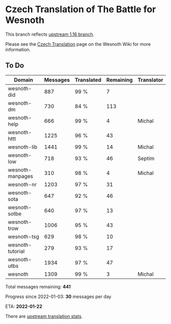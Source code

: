 # Czech Translation of The Battle for Wesnoth

This branch reflects [upstream 1.16 branch](https://github.com/wesnoth/wesnoth/tree/1.16).

Please see the [Czech Translation](https://wiki.wesnoth.org/CzechTranslation) page on the Wesnoth Wiki for more information.

## To Do

Domain | Messages | Translated | Remaining | Translator
------ | -------- | ---------- | --------- | ----------
wesnoth-did | 887 | 99 % | 7 |
wesnoth-dm | 730 | 84 % | 113 |
wesnoth-help | 666 | 99 % | 4 | Michal
wesnoth-httt | 1225 | 96 % | 43 |
wesnoth-lib | 1441 | 99 % | 14 | Michal
wesnoth-low | 718 | 93 % | 46 | Septim
wesnoth-manpages | 310 | 98 % | 4 | Michal
wesnoth-nr | 1203 | 97 % | 31 |
wesnoth-sota | 647 | 92 % | 46 |
wesnoth-sotbe | 640 | 97 % | 13 |
wesnoth-trow | 1006 | 95 % | 43 |
wesnoth-tsg | 629 | 98 % | 10 |
wesnoth-tutorial | 279 | 93 % | 17 |
wesnoth-utbs | 1934 | 97 % | 47 |
wesnoth | 1309 | 99 % | 3 | Michal

Total messages remaining: **441**

Progress since 2022-01-03: **30** messages per day

ETA: **2022-01-22**

There are [upstream translation stats](https://www.wesnoth.org/gettext/?view=langs&version=branch&lang=cs).

